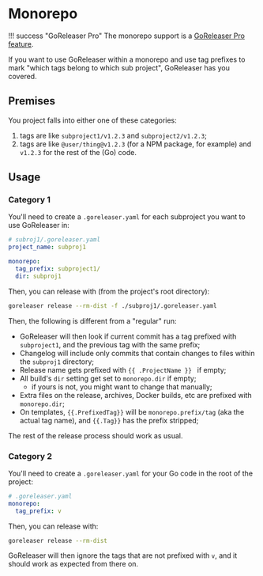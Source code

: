 # Monorepo

!!! success "GoReleaser Pro"
    The monorepo support is a [GoReleaser Pro feature](/pro/).

If you want to use GoReleaser within a monorepo and use tag prefixes to mark
"which tags belong to which sub project", GoReleaser has you covered.

## Premises

You project falls into either one of these categories:

1. tags are like `subproject1/v1.2.3` and `subproject2/v1.2.3`;
1. tags are like `@user/thing@v1.2.3` (for a NPM package, for example)
  and `v1.2.3` for the rest of the (Go) code.

## Usage

### Category 1

You'll need to create a `.goreleaser.yaml` for each subproject you want to use
GoReleaser in:

```yaml
# subroj1/.goreleaser.yaml
project_name: subproj1

monorepo:
  tag_prefix: subproject1/
  dir: subproj1
```

Then, you can release with (from the project's root directory):

```bash
goreleaser release --rm-dist -f ./subproj1/.goreleaser.yaml
```

Then, the following is different from a "regular" run:

- GoReleaser will then look if current commit has a tag prefixed with
  `subproject1`, and the previous tag with the same prefix;
- Changelog will include only commits that contain changes to files within the
  `subproj1` directory;
- Release name gets prefixed with `{{ .ProjectName }} ` if empty;
- All build's `dir` setting get set to `monorepo.dir` if empty;
  - if yours is not, you might want to change that manually;
- Extra files on the release, archives, Docker builds, etc are prefixed with
  `monorepo.dir`;
- On templates, `{{.PrefixedTag}}` will be `monorepo.prefix/tag` (aka the actual
  tag name), and `{{.Tag}}` has the prefix stripped;

The rest of the release process should work as usual.


### Category 2

You'll need to create a `.goreleaser.yaml` for your Go code in the root of the
project:

```yaml
# .goreleaser.yaml
monorepo:
  tag_prefix: v
```

Then, you can release with:

```bash
goreleaser release --rm-dist
```

GoReleaser will then ignore the tags that are not prefixed with `v`, and it
should work as expected from there on.
